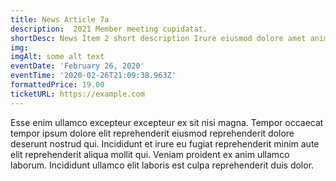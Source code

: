 ```yaml
---
title: News Article 7a
description:  2021 Member meeting cupidatat.
shortDesc: News Item 2 short description Irure eiusmod dolore amet anim non laboris amet.
img: 
imgAlt: some alt text
eventDate: 'February 26, 2020'
eventTime: '2020-02-26T21:09:38.963Z'
formattedPrice: 19.00
ticketURL: https://example.com
---
```




Esse enim ullamco excepteur excepteur ex sit nisi magna. Tempor occaecat tempor ipsum dolore elit reprehenderit eiusmod reprehenderit dolore deserunt nostrud qui. Incididunt et irure eu fugiat reprehenderit minim aute elit reprehenderit aliqua mollit qui. Veniam proident ex anim ullamco laborum. Incididunt ullamco elit laboris est culpa reprehenderit duis dolor.